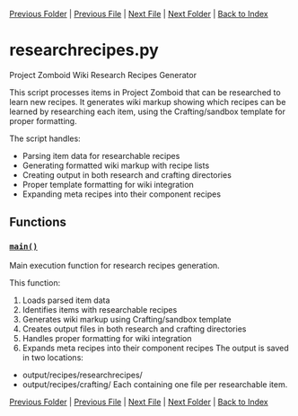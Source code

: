 [Previous Folder](../parser/distribution_container_parser.md) | [Previous File](evolvedrecipe.md) | [Next File](teached_recipes.md) | [Next Folder](../tiles/named_furniture_filter.md) | [Back to Index](../../index.md)

# researchrecipes.py

Project Zomboid Wiki Research Recipes Generator

This script processes items in Project Zomboid that can be researched to learn new
recipes. It generates wiki markup showing which recipes can be learned by researching
each item, using the Crafting/sandbox template for proper formatting.

The script handles:
- Parsing item data for researchable recipes
- Generating formatted wiki markup with recipe lists
- Creating output in both research and crafting directories
- Proper template formatting for wiki integration
- Expanding meta recipes into their component recipes

## Functions

### [`main()`](https://github.com/Vaileasys/pz-wiki_parser/blob/main/scripts/recipes/researchrecipes.py#L23)

Main execution function for research recipes generation.

This function:
1. Loads parsed item data
2. Identifies items with researchable recipes
3. Generates wiki markup using Crafting/sandbox template
4. Creates output files in both research and crafting directories
5. Handles proper formatting for wiki integration
6. Expands meta recipes into their component recipes
The output is saved in two locations:
- output/recipes/researchrecipes/
- output/recipes/crafting/
Each containing one file per researchable item.



[Previous Folder](../parser/distribution_container_parser.md) | [Previous File](evolvedrecipe.md) | [Next File](teached_recipes.md) | [Next Folder](../tiles/named_furniture_filter.md) | [Back to Index](../../index.md)
